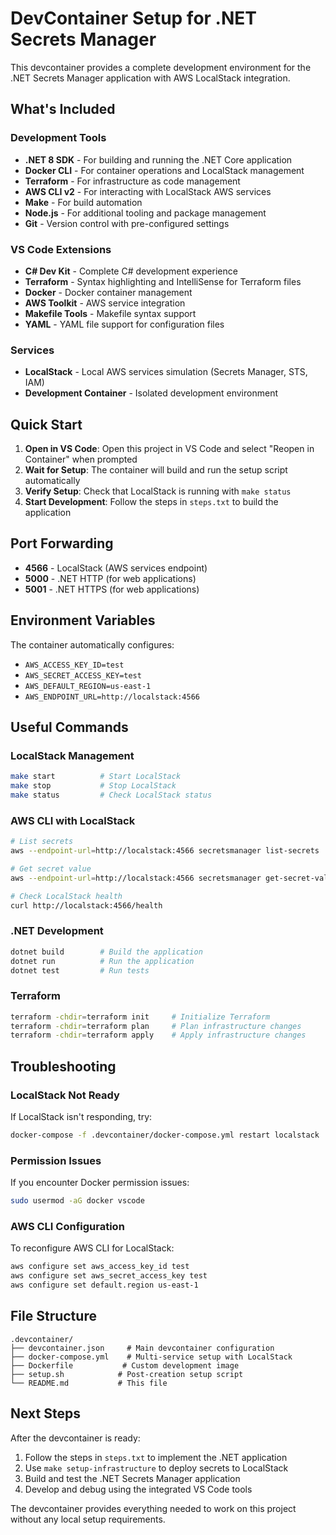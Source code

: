 # DevContainer Setup for .NET Secrets Manager

This devcontainer provides a complete development environment for the .NET Secrets Manager application with AWS LocalStack integration.

## What's Included

### Development Tools
- **.NET 8 SDK** - For building and running the .NET Core application
- **Docker CLI** - For container operations and LocalStack management
- **Terraform** - For infrastructure as code management
- **AWS CLI v2** - For interacting with LocalStack AWS services
- **Make** - For build automation
- **Node.js** - For additional tooling and package management
- **Git** - Version control with pre-configured settings

### VS Code Extensions
- **C# Dev Kit** - Complete C# development experience
- **Terraform** - Syntax highlighting and IntelliSense for Terraform files
- **Docker** - Docker container management
- **AWS Toolkit** - AWS service integration
- **Makefile Tools** - Makefile syntax support
- **YAML** - YAML file support for configuration files

### Services
- **LocalStack** - Local AWS services simulation (Secrets Manager, STS, IAM)
- **Development Container** - Isolated development environment

## Quick Start

1. **Open in VS Code**: Open this project in VS Code and select "Reopen in Container" when prompted
2. **Wait for Setup**: The container will build and run the setup script automatically
3. **Verify Setup**: Check that LocalStack is running with `make status`
4. **Start Development**: Follow the steps in `steps.txt` to build the application

## Port Forwarding

- **4566** - LocalStack (AWS services endpoint)
- **5000** - .NET HTTP (for web applications)
- **5001** - .NET HTTPS (for web applications)

## Environment Variables

The container automatically configures:
- `AWS_ACCESS_KEY_ID=test`
- `AWS_SECRET_ACCESS_KEY=test`
- `AWS_DEFAULT_REGION=us-east-1`
- `AWS_ENDPOINT_URL=http://localstack:4566`

## Useful Commands

### LocalStack Management
```bash
make start          # Start LocalStack
make stop           # Stop LocalStack
make status         # Check LocalStack status
```

### AWS CLI with LocalStack
```bash
# List secrets
aws --endpoint-url=http://localstack:4566 secretsmanager list-secrets

# Get secret value
aws --endpoint-url=http://localstack:4566 secretsmanager get-secret-value --secret-id dotnet-app-secrets

# Check LocalStack health
curl http://localstack:4566/health
```

### .NET Development
```bash
dotnet build        # Build the application
dotnet run          # Run the application
dotnet test         # Run tests
```

### Terraform
```bash
terraform -chdir=terraform init     # Initialize Terraform
terraform -chdir=terraform plan     # Plan infrastructure changes
terraform -chdir=terraform apply    # Apply infrastructure changes
```

## Troubleshooting

### LocalStack Not Ready
If LocalStack isn't responding, try:
```bash
docker-compose -f .devcontainer/docker-compose.yml restart localstack
```

### Permission Issues
If you encounter Docker permission issues:
```bash
sudo usermod -aG docker vscode
```

### AWS CLI Configuration
To reconfigure AWS CLI for LocalStack:
```bash
aws configure set aws_access_key_id test
aws configure set aws_secret_access_key test
aws configure set default.region us-east-1
```

## File Structure

```
.devcontainer/
├── devcontainer.json     # Main devcontainer configuration
├── docker-compose.yml    # Multi-service setup with LocalStack
├── Dockerfile           # Custom development image
├── setup.sh            # Post-creation setup script
└── README.md           # This file
```

## Next Steps

After the devcontainer is ready:

1. Follow the steps in `steps.txt` to implement the .NET application
2. Use `make setup-infrastructure` to deploy secrets to LocalStack
3. Build and test the .NET Secrets Manager application
4. Develop and debug using the integrated VS Code tools

The devcontainer provides everything needed to work on this project without any local setup requirements.
